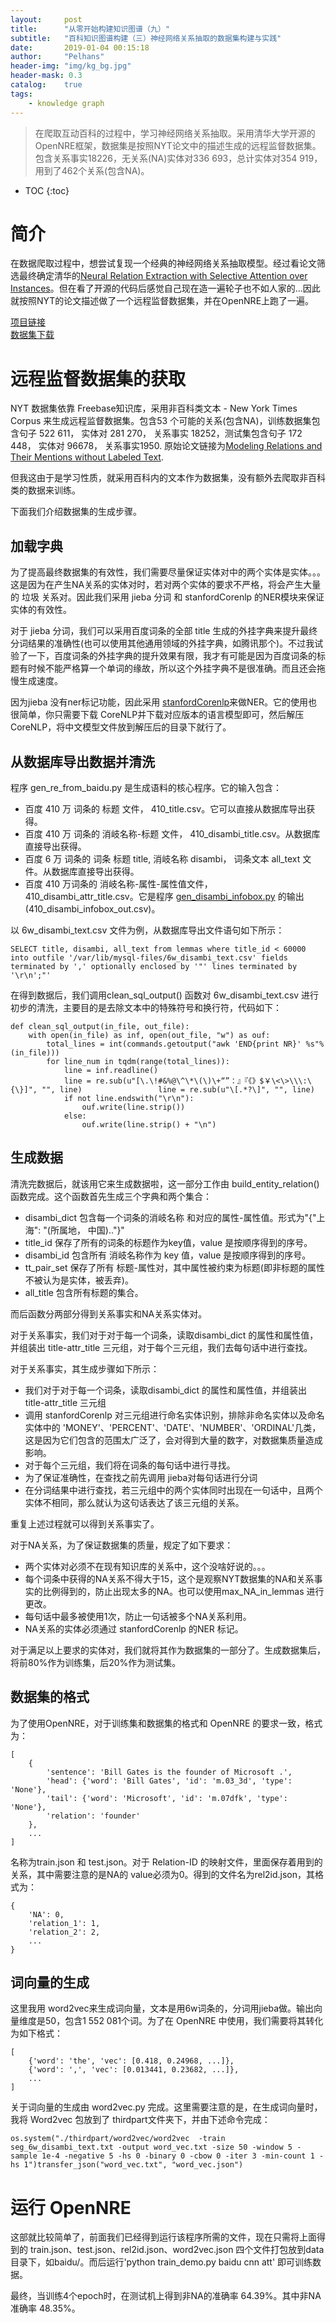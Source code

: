 ```yaml
---
layout:     post
title:      "从零开始构建知识图谱（九）"
subtitle:   "百科知识图谱构建（三）神经网络关系抽取的数据集构建与实践"
date:       2019-01-04 00:15:18
author:     "Pelhans"
header-img: "img/kg_bg.jpg"
header-mask: 0.3 
catalog:    true
tags:
    - knowledge graph
---
```



> 在爬取互动百科的过程中，学习神经网络关系抽取。采用清华大学开源的OpenNRE框架，数据集是按照NYT论文中的描述生成的远程监督数据集。包含关系事实18226，无关系(NA)实体对336 693，总计实体对354 919，用到了462个关系(包含NA)。

* TOC
{:toc}

# 简介

在数据爬取过程中，想尝试复现一个经典的神经网络关系抽取模型。经过看论文筛选最终确定清华的[Neural Relation Extraction with Selective Attention over Instances](http://www.aclweb.org/anthology/P16-1200)。但在看了开源的代码后感觉自己现在造一遍轮子也不如人家的...因此就按照NYT的论文描述做了一个远程监督数据集，并在OpenNRE上跑了一遍。

[项目链接](https://github.com/Pelhans/Z_knowledge_graph)    
[数据集下载](106.13.45.76:8080/baidu_6w.tar.gz)    

# 远程监督数据集的获取

NYT 数据集依靠 Freebase知识库，采用非百科类文本 - New York Times Corpus 来生成远程监督数据集。包含53 个可能的关系(包含NA)，训练数据集包含句子 522 611， 实体对 281 270， 关系事实 18252，测试集包含句子 172 448， 实体对 96678， 关系事实1950. 原始论文链接为[Modeling Relations and Their Mentions without Labeled Text](https://www.jianguoyun.com/p/DUS7EyoQq_6CBxi_9ZoB).

但我这由于是学习性质，就采用百科内的文本作为数据集，没有额外去爬取非百科类的数据来训练。

下面我们介绍数据集的生成步骤。

## 加载字典

为了提高最终数据集的有效性，我们需要尽量保证实体对中的两个实体是实体。。。这是因为在产生NA关系的实体对时，若对两个实体的要求不严格，将会产生大量的 垃圾 关系对。因此我们采用 jieba 分词 和 stanfordCorenlp 的NER模块来保证实体的有效性。

对于 jieba 分词，我们可以采用百度词条的全部 title 生成的外挂字典来提升最终分词结果的准确性(也可以使用其他通用领域的外挂字典，如腾讯那个)。不过我试验了一下，百度词条的外挂字典的提升效果有限，我才有可能是因为百度词条的标题有时候不能严格算一个单词的缘故，所以这个外挂字典不是很准确。而且还会拖慢生成速度。

因为jieba 没有ner标记功能，因此采用 [stanfordCorenlp](https://stanfordnlp.github.io/CoreNLP/download.html)来做NER。它的使用也很简单，你只需要下载 CoreNLP并下载对应版本的语言模型即可，然后解压 CoreNLP，将中文模型文件放到解压后的目录下就行了。

## 从数据库导出数据并清洗

程序 gen_re_from_baidu.py 是生成语料的核心程序。它的输入包含：

* 百度 410 万 词条的 标题 文件， 410_title.csv。它可以直接从数据库导出获得。    
* 百度 410 万 词条的 消岐名称-标题 文件， 410_disambi_title.csv。从数据库直接导出获得。    
* 百度 6 万 词条的 词条 标题 title, 消岐名称 disambi， 词条文本 all_text 文件。从数据库直接导出获得。
* 百度 410 万词条的 消岐名称-属性-属性值文件，410_disambi_attr_title.csv。它是程序 [gen_disambi_infobox.py](https://github.com/Pelhans/Z_knowledge_graph/blob/master/ie/struct_to_rdf/baidu2neo4j/gen_disambi_infobox.py) 的输出(410_disambi_infobox_out.csv)。    

以 6w_disambi_text.csv 文件为例，从数据库导出文件语句如下所示：

```
SELECT title, disambi, all_text from lemmas where title_id < 60000 into outfile '/var/lib/mysql-files/6w_disambi_text.csv' fields terminated by ',' optionally enclosed by '"' lines terminated by '\r\n';"'
```

在得到数据后，我们调用clean_sql_output() 函数对 6w_disambi_text.csv 进行初步的清洗，主要目的是去除文本中的特殊符号和换行符，代码如下：

```
def clean_sql_output(in_file, out_file):
    with open(in_file) as inf, open(out_file, "w") as ouf:
        total_lines = int(commands.getoutput("awk 'END{print NR}' %s"%(in_file)))
        for line_num in tqdm(range(total_lines)):
            line = inf.readline()
            line = re.sub(u"[\.\!#&%@\^\*\(\)\+“”：』『《》$￥\<\>\\\:\{\}]", "", line)                 line = re.sub(u"\[.*?\]", "", line)
            if not line.endswith("\r\n"): 
                ouf.write(line.strip())
            else:   
                ouf.write(line.strip() + "\n")
```

## 生成数据

清洗完数据后，就该用它来生成数据啦，这一部分工作由 build_entity_relation() 函数完成。这个函数首先生成三个字典和两个集合：

* disambi_dict 包含每一个词条的消岐名称 和对应的属性-属性值。形式为"{"上海": "(所属地， 中国).."}"    
* title_id 保存了所有的词条的标题作为key值，value 是按顺序得到的序号。    
* disambi_id 包含所有 消岐名称作为 key 值，value 是按顺序得到的序号。    
* tt_pair_set 保存了所有 标题-属性对，其中属性被约束为标题(即非标题的属性不被认为是实体，被丢弃)。    
* all_title 包含所有标题的集合。

而后函数分两部分得到关系事实和NA关系实体对。

对于关系事实，我们对于对于每一个词条，读取disambi_dict 的属性和属性值，并组装出 title-attr_title 三元组，对于每个三元组，我们去每句话中进行查找。

对于关系事实，其生成步骤如下所示：

* 我们对于对于每一个词条，读取disambi_dict 的属性和属性值，并组装出 title-attr_title 三元组    
* 调用 stanfordCorenlp 对三元组进行命名实体识别，排除非命名实体以及命名实体中的 'MONEY'、'PERCENT'、'DATE'、'NUMBER'、'ORDINAL'几类，这是因为它们包含的范围太广泛了，会对得到大量的数字，对数据集质量造成影响。    
* 对于每个三元组，我们将在词条的每句话中进行寻找。
* 为了保证准确性，在查找之前先调用 jieba对每句话进行分词    
* 在分词结果中进行查找，若三元组中的两个实体同时出现在一句话中，且两个实体不相同，那么就认为这句话表达了该三元组的关系。

重复上述过程就可以得到关系事实了。

对于NA关系，为了保证数据集的质量，规定了如下要求：

* 两个实体对必须不在现有知识库的关系中，这个没啥好说的。。。
* 每个词条中获得的NA关系不得大于15，这个是观察NYT数据集的NA和关系事实的比例得到的，防止出现太多的NA。也可以使用max_NA_in_lemmas 进行更改。    
* 每句话中最多被使用1次，防止一句话被多个NA关系利用。    
* NA关系的实体必须通过 stanfordCorenlp 的NER 标记。    

对于满足以上要求的实体对，我们就将其作为数据集的一部分了。生成数据集后，将前80%作为训练集，后20%作为测试集。

## 数据集的格式

为了使用OpenNRE，对于训练集和数据集的格式和 OpenNRE 的要求一致，格式为：

```
[
    {
        'sentence': 'Bill Gates is the founder of Microsoft .',
        'head': {'word': 'Bill Gates', 'id': 'm.03_3d', 'type': 'None'},
        'tail': {'word': 'Microsoft', 'id': 'm.07dfk', 'type': 'None'},
        'relation': 'founder'
    },
    ...
]
```

名称为train.json 和 test.json。对于 Relation-ID 的映射文件，里面保存着用到的关系，其中需要注意的是NA的 value必须为0。得到的文件名为rel2id.json，其格式为：

```
{
    'NA': 0,
    'relation_1': 1,
    'relation_2': 2,
    ...
}
```

## 词向量的生成

这里我用 word2vec来生成词向量，文本是用6w词条的，分词用jieba做。输出向量维度是50，包含1 552 081个词。为了在 OpenNRE 中使用，我们需要将其转化为如下格式：

```
[
    {'word': 'the', 'vec': [0.418, 0.24968, ...]},
    {'word': ',', 'vec': [0.013441, 0.23682, ...]},
    ...
]
```

关于词向量的生成由 word2vec.py 完成。这里需要注意的是，在生成词向量时，我将 Word2vec 包放到了 thirdpart文件夹下，并由下述命令完成：

```
os.system("./thirdpart/word2vec/word2vec  -train seg_6w_disambi_text.txt -output word_vec.txt -size 50 -window 5 -sample 1e-4 -negative 5 -hs 0 -binary 0 -cbow 0 -iter 3 -min-count 1 -hs 1")transfer_json("word_vec.txt", "word_vec.json")
```

# 运行 OpenNRE

这部就比较简单了，前面我们已经得到运行该程序所需的文件，现在只需将上面得到的 train.json、test.json、rel2id.json、word2vec.json 四个文件打包放到data目录下，如baidu/。而后运行'python train_demo.py baidu cnn att' 即可训练数据。

最终，当训练4个epoch时，在测试机上得到非NA的准确率 64.39%。其中非NA准确率 48.35%。
